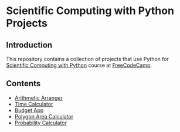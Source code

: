 # Scientific Computing with Python Projects

## Introduction

This repository contains a collection of projects that use Python for [Scientific Computing with Python](https://www.freecodecamp.org/learn/scientific-computing-with-python) course at [FreeCodeCamp](https://www.freecodecamp.org/).

## Contents

* [Arithmetic Arranger]()
* [Time Calculator]()
* [Budget App]()
* [Polygon Area Calculator]()
* [Probability Calculator]()
